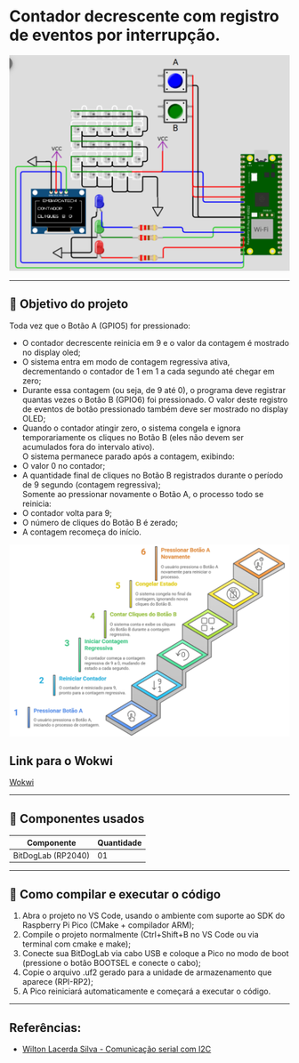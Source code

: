 # Contador decrescente com registro de eventos por interrupção.
[<center><img src="/projetos/contador/assets/display.png"></center>](https://wokwi.com/projects/428040402666327041)

---
## :dart: Objetivo do projeto
Toda vez que o Botão A (GPIO5) for pressionado:​
- O contador decrescente reinicia em 9 e o valor da contagem é mostrado no display oled;  
- ​O sistema entra em modo de contagem regressiva ativa, decrementando o contador de 1 em 1 a cada segundo até chegar em zero;   
- Durante essa contagem (ou seja, de 9 até 0), o programa deve registrar quantas vezes o Botão B (GPIO6) foi pressionado. O valor deste registro de eventos de botão pressionado também deve ser mostrado no display OLED; 
- Quando o contador atingir zero, o sistema congela e ignora temporariamente os cliques no Botão B (eles não devem ser acumulados fora do intervalo ativo).​   
O sistema permanece parado após a contagem, exibindo:​   
- O valor 0 no contador​;   
- A quantidade final de cliques no Botão B registrados durante o período de 9 segundo (contagem regressiva)​;  
Somente ao pressionar novamente o Botão A, o processo todo se reinicia:​   
- O contador volta para 9​;   
- O número de cliques do Botão B é zerado​;  
- A contagem recomeça do início.


[<center><img src="/projetos/contador/assets/contador.png"></center>]()

## Link para o Wokwi
[Wokwi](https://wokwi.com/projects/428040402666327041)

---

## :wrench: Componentes usados 
| Componente            | Quantidade    |
|-----------------------|---------------|
| BitDogLab (RP2040)    | 01            |

---

## :floppy_disk: Como compilar e executar o código   
1. Abra o projeto no VS Code, usando o ambiente com suporte ao SDK do Raspberry Pi Pico (CMake + compilador ARM);    
2. Compile o projeto normalmente (Ctrl+Shift+B no VS Code ou via terminal com cmake e make);    
3. Conecte sua BitDogLab via cabo USB e coloque a Pico no modo de boot (pressione o botão BOOTSEL e conecte o cabo);   
4. Copie o arquivo .uf2 gerado para a unidade de armazenamento que aparece (RPI-RP2);   
5. A Pico reiniciará automaticamente e começará a executar o código.  

---
## Referências:
- [Wilton Lacerda Silva - Comunicação serial com I2C](https://wokwi.com/projects/421732296162714625)
    


